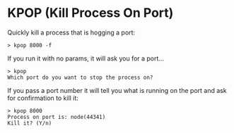 KPOP (Kill Process On Port)
=================

Quickly kill a process that is hogging a port:

```
> kpop 8000 -f
```

If you run it with no params, it will ask you for a port...

```
> kpop
Which port do you want to stop the process on?
```

If you pass a port number it will tell you what is running on the port and ask for confirmation to kill it:

```
> kpop 8000
Process on port is: node(44341)
Kill it? (Y/n)
```